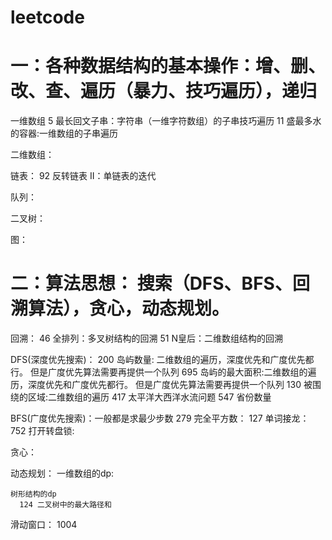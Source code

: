 # leetcode

# 一：各种数据结构的基本操作：增、删、改、查、遍历（暴力、技巧遍历），递归

  一维数组
    5 最长回文子串：字符串（一维字符数组）的子串技巧遍历
    11 盛最多水的容器:一维数组的子串遍历
    

  二维数组：

  链表：
    92 反转链表 II：单链表的迭代

  队列：

  二叉树：

  图：

# 二：算法思想： 搜索（DFS、BFS、回溯算法），贪心，动态规划。

  回溯：
    46 全排列：多叉树结构的回溯
    51 N皇后：二维数组结构的回溯

  DFS(深度优先搜索)：
    200 岛屿数量: 二维数组的遍历，深度优先和广度优先都行。 但是广度优先算法需要再提供一个队列
    695 岛屿的最大面积:二维数组的遍历，深度优先和广度优先都行。 但是广度优先算法需要再提供一个队列
    130 被围绕的区域:二维数组的遍历
    417 太平洋大西洋水流问题
    547 省份数量


  BFS(广度优先搜索)：一般都是求最少步数
    279 完全平方数：
    127 单词接龙：
    752 打开转盘锁:


  贪心：



  动态规划：
    一维数组的dp:
      
    树形结构的dp 
      124 二叉树中的最大路径和



  滑动窗口：
    1004
